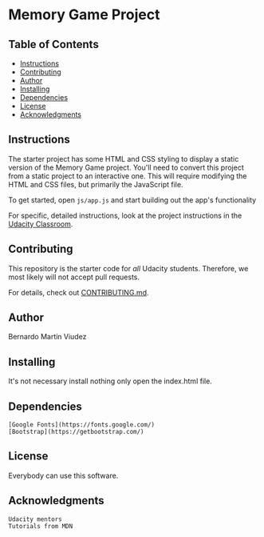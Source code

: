 # Memory Game Project

## Table of Contents

* [Instructions](#instructions)
* [Contributing](#contributing)
* [Author](#author)
* [Installing](#installing)
* [Dependencies](#dependencies)
* [License](#license)
* [Acknowledgments](#acknowledgments)

## Instructions

The starter project has some HTML and CSS styling to display a static version of the Memory Game project. You'll need to convert this project from a static project to an interactive one. This will require modifying the HTML and CSS files, but primarily the JavaScript file.

To get started, open `js/app.js` and start building out the app's functionality

For specific, detailed instructions, look at the project instructions in the [Udacity Classroom](https://classroom.udacity.com/me).

## Contributing

This repository is the starter code for _all_ Udacity students. Therefore, we most likely will not accept pull requests.

For details, check out [CONTRIBUTING.md](CONTRIBUTING.md).

## Author

Bernardo Martín Viudez 

## Installing

It's not necessary install nothing only open the index.html file.

## Dependencies

    [Google Fonts](https://fonts.google.com/)
    [Bootstrap](https://getbootstrap.com/) 

## License

Everybody can use this software. 

## Acknowledgments

    Udacity mentors
    Tutorials from MDN